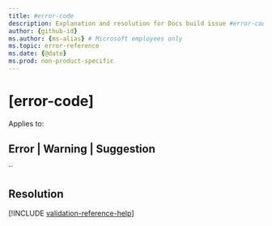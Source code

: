```yaml
---
title: #error-code
description: Explanation and resolution for Docs build issue #error-code
author: {github-id}
ms.author: {ms-alias} # Microsoft employees only
ms.topic: error-reference
ms.date: {@date}
ms.prod: non-product-specific
---
```

# [error-code]

Applies to:

## Error | Warning | Suggestion

``

## Resolution

<!--make sure to add this file to your includes folder and verify the path-->
[!INCLUDE [validation-reference-help](includes/validation-reference-help.md)]
